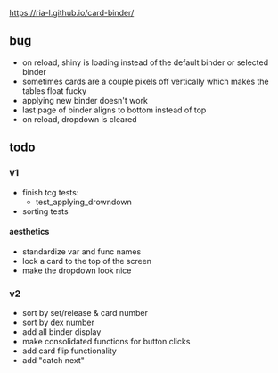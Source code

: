 https://ria-l.github.io/card-binder/

## bug

- on reload, shiny is loading instead of the default binder or selected binder
- sometimes cards are a couple pixels off vertically which makes the tables float fucky
- applying new binder doesn't work
- last page of binder aligns to bottom instead of top
- on reload, dropdown is cleared

## todo

### v1

- finish tcg tests:
  - test_applying_drowndown
- sorting tests

#### aesthetics

- standardize var and func names
- lock a card to the top of the screen
- make the dropdown look nice

### v2

- sort by set/release & card number
- sort by dex number
- add all binder display
- make consolidated functions for button clicks
- add card flip functionality
- add "catch next"
